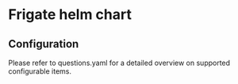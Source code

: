 # Frigate helm chart

## Configuration

Please refer to questions.yaml for a detailed overview on supported configurable items.
